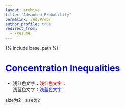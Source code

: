 ```yaml
---
layout: archive
title: "Advanced Probability"
permalink: /AdvProb/
author_profile: true
redirect_from:
  - /resume
---
```


{% include base_path %}

<font color="#0000dd">Concentration Inequalities</font><br /> 
======
* 浅红色文字：<font color="#dd0000">浅红色文字：</font><br /> 
  浅蓝色文字：<font color="#0000dd">浅蓝色文字</font><br /> 

size为2：<font size="2">size为2</font><br /> 
